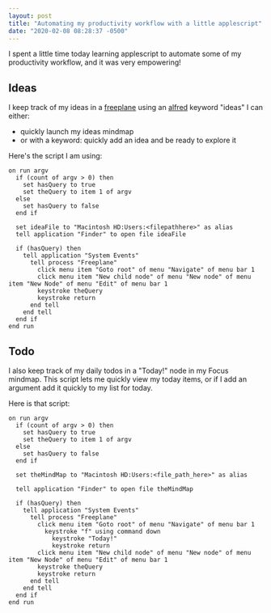 ```yaml
---
layout: post
title: "Automating my productivity workflow with a little applescript"
date: "2020-02-08 08:28:37 -0500"
---
```

I spent a little time today learning applescript to automate some of my productivity workflow, and it was very empowering!

## Ideas

I keep track of my ideas in a [freeplane](https://www.freeplane.org/wiki/index.php/Home) using an [alfred](https://www.alfredapp.com/) keyword "ideas" I can either:

* quickly launch my ideas mindmap
* or with a keyword: quickly add an idea and be ready to explore it

Here's the script I am using:

```applescript
on run argv
  if (count of argv > 0) then
	set hasQuery to true
    set theQuery to item 1 of argv
  else
  	set hasQuery to false
  end if

  set ideaFile to "Macintosh HD:Users:<filepathhere>" as alias
  tell application "Finder" to open file ideaFile

  if (hasQuery) then
    tell application "System Events"
      tell process "Freeplane"
        click menu item "Goto root" of menu "Navigate" of menu bar 1
        click menu item "New child node" of menu "New node" of menu item "New Node" of menu "Edit" of menu bar 1
        keystroke theQuery
        keystroke return
      end tell
    end tell
  end if
end run
```

## Todo

I also keep track of my daily todos in a "Today!" node in my Focus mindmap. This script lets me quickly view my today items, or if I add an argument add it quickly to my list for today.

Here is that script:

```applescript
on run argv
  if (count of argv > 0) then
	set hasQuery to true
    set theQuery to item 1 of argv
  else
  	set hasQuery to false
  end if

  set theMindMap to "Macintosh HD:Users:<file_path_here>" as alias

  tell application "Finder" to open file theMindMap

  if (hasQuery) then
    tell application "System Events"
      tell process "Freeplane"
        click menu item "Goto root" of menu "Navigate" of menu bar 1
          keystroke "f" using command down
            keystroke "Today!"
            keystroke return
        click menu item "New child node" of menu "New node" of menu item "New Node" of menu "Edit" of menu bar 1
        keystroke theQuery
        keystroke return
      end tell
    end tell
  end if
end run
```

